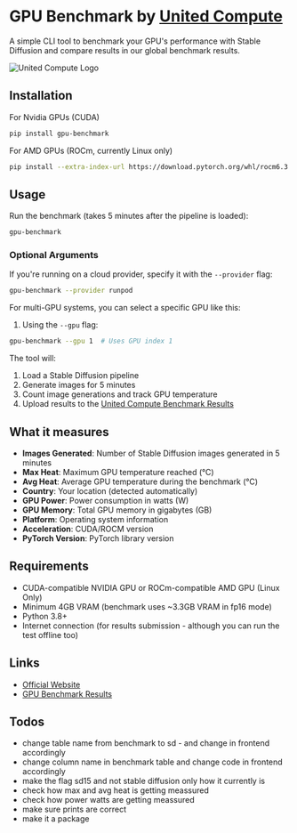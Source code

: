 # GPU Benchmark by [United Compute](https://www.unitedcompute.ai)

A simple CLI tool to benchmark your GPU's performance with Stable Diffusion and compare results in our global benchmark results.

![United Compute Logo](https://www.unitedcompute.ai/logo.png)

## Installation

For Nvidia GPUs (CUDA)
```bash
pip install gpu-benchmark
```

For AMD GPUs (ROCm, currently Linux only)
```bash
pip install --extra-index-url https://download.pytorch.org/whl/rocm6.3 gpu-benchmark.[rocm]
```

## Usage

Run the benchmark (takes 5 minutes after the pipeline is loaded):

```bash
gpu-benchmark
```

### Optional Arguments

If you're running on a cloud provider, specify it with the `--provider` flag:
```bash
gpu-benchmark --provider runpod
```

For multi-GPU systems, you can select a specific GPU like this:

1. Using the `--gpu` flag:
```bash
gpu-benchmark --gpu 1  # Uses GPU index 1
```

The tool will:

1. Load a Stable Diffusion pipeline
2. Generate images for 5 minutes
3. Count image generations and track GPU temperature
4. Upload results to the [United Compute Benchmark Results](https://www.unitedcompute.ai/gpu-benchmark)

## What it measures

- **Images Generated**: Number of Stable Diffusion images generated in 5 minutes
- **Max Heat**: Maximum GPU temperature reached (°C)
- **Avg Heat**: Average GPU temperature during the benchmark (°C)
- **Country**: Your location (detected automatically)
- **GPU Power**: Power consumption in watts (W)
- **GPU Memory**: Total GPU memory in gigabytes (GB)
- **Platform**: Operating system information
- **Acceleration**: CUDA/ROCM version
- **PyTorch Version**: PyTorch library version

## Requirements

- CUDA-compatible NVIDIA GPU or ROCm-compatible AMD GPU (Linux Only)
- Minimum 4GB VRAM (benchmark uses ~3.3GB VRAM in fp16 mode)
- Python 3.8+
- Internet connection (for results submission - although you can run the test offline too)

## Links

- [Official Website](https://www.unitedcompute.ai)
- [GPU Benchmark Results](https://www.unitedcompute.ai/gpu-benchmark)

## Todos

- change table name from benchmark to sd - and change in frontend accordingly
- change column name in benchmark table and change code in frontend accordingly
- make the flag sd15 and not stable diffusion only how it currently is
- check how max and avg heat is getting meassured 
- check how power watts are getting meassured
- make sure prints are correct
- make it a package
